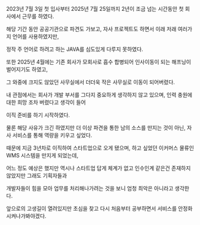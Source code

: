 2023년 7월 3일 첫 입사부터 2025년 7월 25일까지 2년이 조금 넘는 시간동안 첫 회사에서 근무를 하였다.

해당 기간 동안 공공기관으로 파견도 가보고, 자사 프로젝트도 하면서 이래 저래 여러가지 언어를 사용하였지만,

정작 주 언어로 하려고 하는 JAVA를 심도있게 다루지 못하였다.

또한 2025년 4월에는 기존 회사가 모회사로 흡수 합병되어 인사이동이 되는 해프닝이 벌어지기도 하였고,

그 와중에 크지도 않았던 사무실에서 더더욱 작은 사무실로 이동이 되어버렸다.

내 관점에서는 회사가 개발 부서를 그다지 중요하게 생각하지 않고 있으며, 인력 충원에 대한 희망 조차 버렸다고 생각이 들어

이직 준비를 하기 시작하였다.

물론 해당 사유가 크긴 하였지만 더 이상 파견을 통한 남의 소스를 만지는 것이 아닌, 자사 서비스를 통해 역량을 키우고 싶었다.

때문에 지금 3년차로 이직하여 스타트업으로 오게 됐으며, 하고 싶었던 이커머스 물류인 WMS 시스템을 만지게 되었는데,

어느 정도 예상은 했지만 역시나 스타트업 답게 체계가 없고 인수인계 같은건 존재하지 않았지만 그래도 기획자들과

개발자들이 힘을 모아 업무를 처리해나가려는 것을 보니 엄청 최악은 아니라고 생각한다.

앞으로의 고생길이 열려있지만 초심을 찾고 다시 처음부터 공부하면서 서비스를 안정화 시켜나가봐야겠다.
